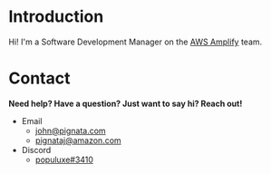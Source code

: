 # Introduction

Hi! I'm a Software Development Manager on the [AWS Amplify](https://aws.amazon.com/amplify) team.

# Contact

**Need help? Have a question? Just want to say hi? Reach out!**

- Email
  - john@pignata.com
  - pignataj@amazon.com
- Discord
  - [populuxe#3410](https://discordapp.com/channels/@me/populuxe#3410)
